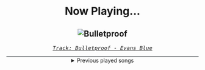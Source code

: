 <div align="center"> 
<h1>Now Playing...</h1>

![Bulletproof](https://i.scdn.co/image/ab67616d00001e02aed9abb634814aac3e5049ef)
--
_<samp><a href="https://open.spotify.com/track/6RjCcZE448D8AqSAPNydJ3">Track: Bulletproof - Evans Blue</a></samp>_

<div style="border: 1px #4B5054 solid"></div>
<details>
  <summary>
    Previous played songs
  </summary>
  <table>
    <thead>
      <tr>
        <th>
          Artist
        </th>
        <th>
          Song
        </th>
        <th>
          Link
        </th>
      </tr>
    </thead>
    <tbody>
      <tr><td>Evans Blue</td><td>Bulletproof</td><td><a href="https://open.spotify.com/track/6RjCcZE448D8AqSAPNydJ3">https://open.spotify.com/track/6RjCcZE448D8AqSAPNydJ3</a></td></tr><tr><td>Hollywood Undead</td><td>I Don’t Wanna Die</td><td><a href="https://open.spotify.com/track/7kEcHKsKY7Bvj8QbNF0RFi">https://open.spotify.com/track/7kEcHKsKY7Bvj8QbNF0RFi</a></td></tr><tr><td>Jeris Johnson</td><td>Welcome To Valhalla</td><td><a href="https://open.spotify.com/track/0XfWDMtwSJQCA1mVEyvmgv">https://open.spotify.com/track/0XfWDMtwSJQCA1mVEyvmgv</a></td></tr><tr><td>Jeris Johnson</td><td>Welcome To Valhalla</td><td><a href="https://open.spotify.com/track/0XfWDMtwSJQCA1mVEyvmgv">https://open.spotify.com/track/0XfWDMtwSJQCA1mVEyvmgv</a></td></tr><tr><td>thrown</td><td>on the verge</td><td><a href="https://open.spotify.com/track/1EZ35gYHH03sSYn9f1zpLc">https://open.spotify.com/track/1EZ35gYHH03sSYn9f1zpLc</a></td></tr><tr><td>thrown</td><td>backfire</td><td><a href="https://open.spotify.com/track/4zkKwwSVUA6pDWL9F8Apky">https://open.spotify.com/track/4zkKwwSVUA6pDWL9F8Apky</a></td></tr><tr><td>thrown</td><td>guilt</td><td><a href="https://open.spotify.com/track/1S0z4FLaviCksg3qusRhuz">https://open.spotify.com/track/1S0z4FLaviCksg3qusRhuz</a></td></tr><tr><td>ifa</td><td>Burn Your Desire</td><td><a href="https://open.spotify.com/track/1P1Nxsokzp20ZOELsha6af">https://open.spotify.com/track/1P1Nxsokzp20ZOELsha6af</a></td></tr><tr><td>ifa</td><td>Still Trying</td><td><a href="https://open.spotify.com/track/5UE8VibsYg9hZ47UCEzL5V">https://open.spotify.com/track/5UE8VibsYg9hZ47UCEzL5V</a></td></tr><tr><td>ifa</td><td>Faith</td><td><a href="https://open.spotify.com/track/2pY7asKFGoWxwvHKfq5V5u">https://open.spotify.com/track/2pY7asKFGoWxwvHKfq5V5u</a></td></tr><tr><td>ifa</td><td>Faith</td><td><a href="https://open.spotify.com/track/2pY7asKFGoWxwvHKfq5V5u">https://open.spotify.com/track/2pY7asKFGoWxwvHKfq5V5u</a></td></tr><tr><td>ifa</td><td>Faith</td><td><a href="https://open.spotify.com/track/2pY7asKFGoWxwvHKfq5V5u">https://open.spotify.com/track/2pY7asKFGoWxwvHKfq5V5u</a></td></tr><tr><td>ifa</td><td>Faith</td><td><a href="https://open.spotify.com/track/2pY7asKFGoWxwvHKfq5V5u">https://open.spotify.com/track/2pY7asKFGoWxwvHKfq5V5u</a></td></tr><tr><td>ifa</td><td>Faith</td><td><a href="https://open.spotify.com/track/2pY7asKFGoWxwvHKfq5V5u">https://open.spotify.com/track/2pY7asKFGoWxwvHKfq5V5u</a></td></tr><tr><td>izzy reign</td><td>Broken by Design</td><td><a href="https://open.spotify.com/track/7l9mOTV3tgVBfb8k3ecqy3">https://open.spotify.com/track/7l9mOTV3tgVBfb8k3ecqy3</a></td></tr><tr><td>In Flames</td><td>The End</td><td><a href="https://open.spotify.com/track/7AUVdpcqbxLSCOQqKHjPx7">https://open.spotify.com/track/7AUVdpcqbxLSCOQqKHjPx7</a></td></tr><tr><td>Testament</td><td>For the Glory of...</td><td><a href="https://open.spotify.com/track/6J4VOoKhRZFNeWkVH0WTzH">https://open.spotify.com/track/6J4VOoKhRZFNeWkVH0WTzH</a></td></tr><tr><td>A Day To Remember</td><td>I'm Made Of Wax, Larry, What Are You Made Of?</td><td><a href="https://open.spotify.com/track/2dwhns14pjuxxcM5a0eOow">https://open.spotify.com/track/2dwhns14pjuxxcM5a0eOow</a></td></tr><tr><td>Rain City Drive</td><td>Medicate Me</td><td><a href="https://open.spotify.com/track/1EusMjYm7PZftlZn87vPWE">https://open.spotify.com/track/1EusMjYm7PZftlZn87vPWE</a></td></tr><tr><td>Falling In Reverse</td><td>Trigger Warning</td><td><a href="https://open.spotify.com/track/334409Qvmqf5tBqbA7PtxQ">https://open.spotify.com/track/334409Qvmqf5tBqbA7PtxQ</a></td></tr>
    </tbody>
  </table>
</details>

</div>

